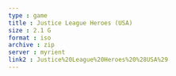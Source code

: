 ```yaml
---
type : game
title : Justice League Heroes (USA)
size : 2.1 G
format : iso
archive : zip
server : myrient
link2 : Justice%20League%20Heroes%20%28USA%29
---
```

